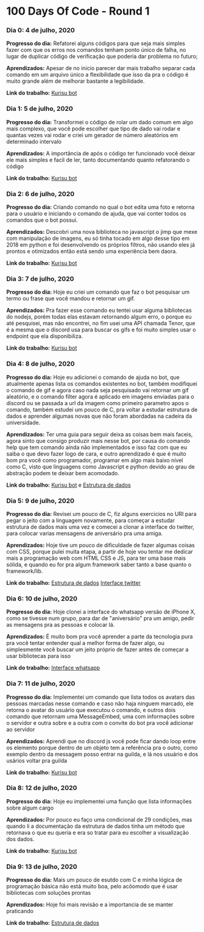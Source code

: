 # 100 Days Of Code - Round 1

### Dia 0: 4 de julho, 2020

**Progresso do dia:** Refatorei alguns códigos para que seja mais simples fazer com que os erros nos comandos tenham ponto único de falha, no lugar de duplicar código de verificação que poderia dar problema no futuro;

**Aprendizados:** Apesar de no inicio parecer dar mais trabalho separar cada comando em um arquivo único a flexibilidade que isso da pra o código é muito grande além de melhorar bastante a legibilidade.

**Link do trabalho:** [Kurisu bot](https://github.com/jpalvesl/kurisu/commit/d41246f910764fbb2f4de219e817cccf06fe714e)

### Dia 1: 5 de julho, 2020

**Progresso do dia:** Transformei o código de rolar um dado comum em algo mais complexo, que você pode escolher que tipo de dado vai rodar e quantas vezes vai rodar e criei um gerador de número aleatórios em determinado intervalo

**Aprendizados:** A importância de após o código ter funcionado você deixar ele mais simples e facil de ler, tanto documentando quanto refatorando o código 

**Link do trabalho:** [Kurisu bot](https://github.com/jpalvesl/kurisu/commit/1fae27a991f810423bfcedd3da339df42719d243)

### Dia 2: 6 de julho, 2020

**Progresso do dia:** Criando comando no qual o bot edita uma foto e retorna para o usuário e iniciando o comando de ajuda, que vai conter todos os comandos que o bot possui.

**Aprendizados:** Descobri uma nova biblioteca no javascript o jimp que mexe com manipulação de imagens, eu só tinha tocado em algo desse tipo em 2018 em python e foi desenvolvendo os próprios filtros, não usando eles já prontos e otimizados então está sendo uma experiência bem daora.

**Link do trabalho:** [Kurisu bot](https://github.com/jpalvesl/kurisu/commit/33f9aace7f584b49b0a1c5fc18f01617379a13e7)

### Dia 3: 7 de julho, 2020

**Progresso do dia:** Hoje eu criei um comando que faz o bot pesquisar um termo ou frase que você mandou e retornar um gif.

**Aprendizados:** Pra fazer esse comando eu tentei usar alguma bibliotecas do nodejs, porém todas elas estavam retornando algum erro, o porque eu até pesquisei, mas não encontrei, no fim usei uma API chamada Tenor, que é a mesma que o discord usa para buscar os gifs e foi muito simples usar o endpoint que ela disponibiliza.

**Link do trabalho:** [Kurisu bot](https://github.com/jpalvesl/kurisu/commit/48fd8d6a51f7f8e984d7f2403ea8ccd8877fe3881)

### Dia 4: 8 de julho, 2020

**Progresso do dia:** Hoje eu adicionei o comando de ajuda no bot, que atualmente apenas lista os comandos existentes no bot, também modifiquei o comando de gif e agora caso nada seja pesquisado vai retornar um gif aleatório, e o comando filter agora é aplicado em imagens enviadas para o discord ou se passada a url da imagem como primeiro parametro apos o comando, também estudei um pouco de C, pra voltar a estudar estrutura de dados e aprender algumas novas que não foram abordadas na cadeira da universidade.

**Aprendizados:** Ter uma guia para seguir deixa as coisas bem mais faceis, agora sinto que consigo produzir mais nesse bot, por causa do comando help que tem comando ainda não implementados e isso faz com que eu saiba o que devo fazer logo de cara, e outro aprendizado é que é muito bom pra você como programador, programar em algo mais baixo nível como C, visto que linguagens como Javascript e python devido ao grau de abstração podem te deixar bem acomodado.

**Link do trabalho:** [Kurisu bot](https://github.com/jpalvesl/kurisu/commit/d7d23b7b11ce8d633a0261789c770e6b731ef966) e [Estrutura de dados](https://ruandg.github.io/apostilaC_ED.html)

### Dia 5: 9 de julho, 2020

**Progresso do dia:** Revisei um pouco de C, fiz alguns exercicios no URI para pegar o jeito com a linguagem novamente, para começar a estudar estrutura de dados mais uma vez e comecei a clonar a interface do twitter, para colocar varias mensagens de aniversário pra uma amiga.

**Aprendizados:** Hoje tive um pouco de dificuldade de fazer algumas coisas com CSS, porque pulei muita etapa, a partir de hoje vou tentar me dedicar mais a programação web com HTML CSS e JS, para ter uma base mais sólida, e quando eu for pra algum framework saber tanto a base quanto o framework/lib.

**Link do trabalho:** [Estrutura de dados](https://ruandg.github.io/decisaorepeticao.html) [Interface twitter](https://codepen.io/jpalvesl/pen/pogVpwp)

### Dia 6: 10 de julho, 2020

**Progresso do dia:** Hoje clonei a interface do whatsapp versão de iPhone X, como se tivesse num grupo, para dar de "aniversário" pra um amigo, pedir as mensagens pra as pessoas e colocar lá.

**Aprendizados:** É muito bom pra você aprender a parte da tecnologia pura pra você tentar entender qual a melhor forma de fazer algo, ou simplesmente você buscar um jeito próprio de fazer antes de começar a usar bibliotecas para isso

**Link do trabalho:** [Interface whatsapp](https://codepen.io/jpalvesl/pen/gOPKpwx)


### Dia 7: 11 de julho, 2020

**Progresso do dia:** Implementei um comando que lista todos os avatars das pessoas marcadas nesse comando e caso não haja ninguem marcado, ele retorna o avatar do usuário que executou o comando, e outros dois comando que retornam uma MessageEmbed, uma com informações sobre o servidor e outra sobre e a outra com o convite do bot pra você adicionar ao servidor

**Aprendizados:** Aprendi que no discord js você pode ficar dando loop entre os elemento porque dentro de um objeto tem a referência pra o outro, como exemplo dentro da messagem posso entrar na guilda, e lá nos usuário e dos usários voltar pra guilda

**Link do trabalho:** [Kurisu bot](https://github.com/jpalvesl/kurisu/commit/80547d0091d20bff21cf8736488754c19c6d9c07)

### Dia 8: 12 de julho, 2020

**Progresso do dia:** Hoje eu implementei uma função que lista informações sobre algum cargo

**Aprendizados:** Por pouco eu faço uma condicional de 29 condições, mas quando li a documentação da estrutura de dados tinha um método que retornava o que eu queria e era so tratar para eu escolher a visualização dos dados.

**Link do trabalho:** [Kurisu bot](https://github.com/jpalvesl/kurisu/commit/05d1cbc070d24b1d6b4fdf3bba51701ad94010bd)

### Dia 9: 13 de julho, 2020

**Progresso do dia:** Mais um pouco de esutdo com C e minha lógica de programação básica não está muito boa, pelo acôomodo que é usar bibliotecas com soluções prontas

**Aprendizados:** Hoje foi mais revisão e a importancia de se manter praticando

**Link do trabalho:** [Estrutura de dados](https://ruandg.github.io/arrays.html)

